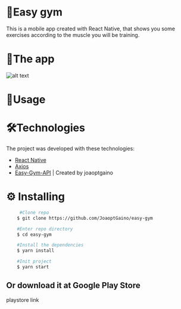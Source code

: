 # 💪Easy gym
This is a mobile app created with React Native, that shows you some exercises according to the muscle you will be training.

# 📸The app
![alt text](https://ibb.co/Q6QkyFw)

# 📱Usage

# 🛠Technologies
The project was developed with these technologies:

- [React Native](reactnative.dev/)
- [Axios](https://github.com/axios/axios)
- [Easy-Gym-API](https://easy-gym-api.herokuapp.com/api/exercises) | Created by joaoptgaino


# ⚙ Installing

```bash
     #Clone repo
    $ git clone https://github.com/JoaoptGaino/easy-gym

    #Enter repo directory
    $ cd easy-gym

    #Install the dependencies
    $ yarn install

    #Init project
    $ yarn start

```
## Or download it at Google Play Store
<p>playstore link</p>
